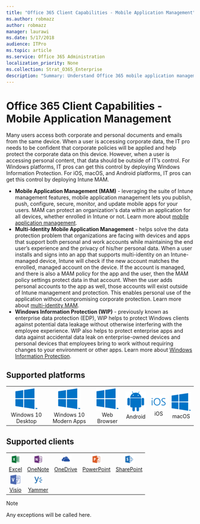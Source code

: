```yaml
---
title: "Office 365 Client Capabilities - Mobile Application Management"
ms.author: robmazz
author: robmazz
manager: laurawi
ms.date: 5/17/2018
audience: ITPro
ms.topic: article
ms.service: Office 365 Administration
localization_priority: None
ms.collection: Strat_O365_Enterprise
description: "Summary: Understand Office 365 mobile application management"
---
```


# Office 365 Client Capabilities - Mobile Application Management

Many users access both corporate and personal documents and emails from the same device. When a user is accessing corporate data, the IT pro needs to be confident that corporate policies will be applied and help protect the corporate data on this device. However, when a user is accessing personal content, that data should be outside of IT’s control. For Windows platforms, IT pros can get this control by deploying Windows Information Protection. For iOS, macOS, and Android platforms, IT pros can get this control by deploying Intune MAM.

- **Mobile Application Management (MAM)** - leveraging the suite of Intune management features, mobile application management lets you publish, push, configure, secure, monitor, and update mobile apps for your users. MAM can protect an organization's data within an application for all devices, whether enrolled in Intune or not. Learn more about [mobile application management](https://docs.microsoft.com/intune/mam-faq).
- **Multi-Identity Mobile Application Management** - helps solve the data protection problem that organizations are facing with devices and apps that support both personal and work accounts while maintaining the end user’s experience and the privacy of his/her personal data. When a user installs and signs into an app that supports multi-identity on an Intune-managed device, Intune will check if the new account matches the enrolled, managed account on the device. If the account is managed, and there is also a MAM policy for the app and the user, then the MAM policy settings protect data in that account. When the user adds personal accounts to the app as well, those accounts will exist outside of Intune management and protection. This enables personal use of the application without compromising corporate protection. Learn more about [multi-identity MAM](https://docs.microsoft.com/intune/app-protection-policy).
- **Windows Information Protection (WIP)** - previously known as enterprise data protection (EDP), WIP helps to protect Windows clients against potential data leakage without otherwise interfering with the employee experience. WIP also helps to protect enterprise apps and data against accidental data leak on enterprise-owned devices and personal devices that employees bring to work without requiring changes to your environment or other apps. Learn more about [Windows Information Protection](https://docs.microsoft.com/windows/security/information-protection/windows-information-protection/protect-enterprise-data-using-wip).

## Supported platforms

| | | | | | |
|:---:|:---:|:---:|:---:|:---:|:---:|
| ![Windows icon](images/windows_62x62.png) <br> Windows 10 Desktop | ![Windows icon](images/windows_62x62.png) <br> Windows 10 Modern Apps | ![Windows icon](images/windows_62x62.png) <br> Web Browser | ![Android icon](images/android_62x62.png) <br> Android | ![iOS icon](images/ios_62x62.png) <br> iOS | ![Windows icon](images/windows_62x62.png) <br> macOS

## Supported clients

| | | | | |
|:---:|:---:|:---:|:---:|:---:|
| [![Excel icon](images/o365-excel-30x30.png)](https://products.office.com/excel) <br> [Excel](https://products.office.com/excel)| ![OneNote icon](images/o365-onenote-30x30.png) <br> [OneNote](https://support.office.com/onenote) |[![OneDrive for Business icon](images/o365-onedrive-30x30.png)](https://onedrive.live.com/about/business/) <br> [OneDrive](https://onedrive.live.com/about/business/) |[![PowerPoint icon](images/o365-powerpoint-30x30.png)](https://products.office.com/powerpoint) <br> [PowerPoint](https://products.office.com/powerpoint) |[![SharePoint icon](images/o365-sharepoint-30x30.png)](https://docs.microsoft.com/sharepoint/) <br> [SharePoint](https://docs.microsoft.com/sharepoint/) | [![Visio icon](images/o365-visio-30x30.png)](https://products.office.com/visio/flowchart-software) <br> [Visio](https://products.office.com/visio/flowchart-software)
|[![Visio icon](images/o365-visio-30x30.png)](https://products.office.com/visio/flowchart-software) <br> [Visio](https://products.office.com/visio/flowchart-software)|[![Yammer icon](images/o365-yammer-30x30.png)](https://products.office.com/yammer/yammer-overview) <br> [Yammer]((https://products.office.com/yammer/yammer-overview))

> [!NOTE]
> Any exceptions will be called here. 